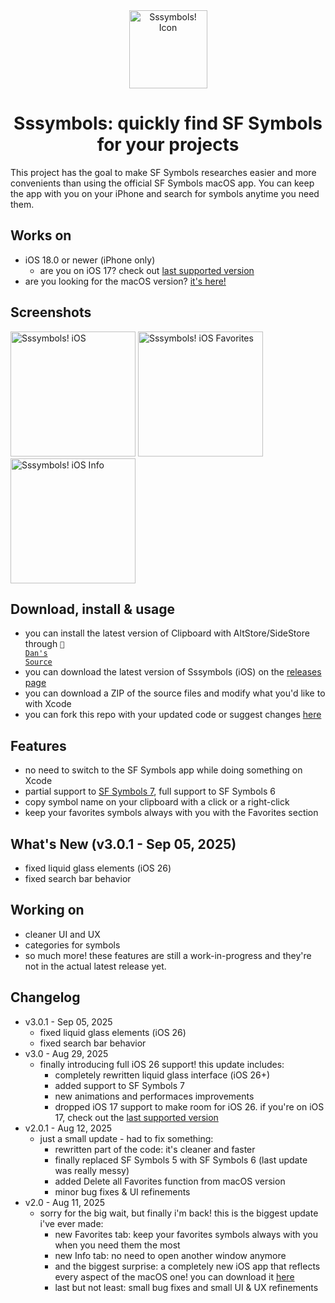 <div align="center"><img width="125" alt="Sssymbols! Icon" src="https://github.com/user-attachments/assets/971411ba-912b-4b4c-8677-588e889dca84"></div>

<div align="center"><h1>Sssymbols: quickly find SF Symbols for your projects</h1></div>
This project has the goal to make SF Symbols researches easier and more convenients than using the official SF Symbols macOS app.
You can keep the app with you on your iPhone and search for symbols anytime you need them.

## Works on
- iOS 18.0 or newer (iPhone only)
  - are you on iOS 17? check out [last supported version](https://github.com/ddvniele/Sssymbols-iOS/releases/tag/Release-2.0.1)
- are you looking for the macOS version? [it's here!](https://github.com/ddvniele/Sssymbols-macOS)

## Screenshots
<img width="200" alt="Sssymbols! iOS" src="https://github.com/user-attachments/assets/a40a3827-6708-40c4-8537-622ba9ad7b96">
<img width="200" alt="Sssymbols! iOS Favorites" src="https://github.com/user-attachments/assets/579e7fa7-bc93-4217-b55f-75d62c1a3f7b">
<img width="200" alt="Sssymbols! iOS Info" src="https://github.com/user-attachments/assets/4f09e980-2d1d-4c9f-841a-0cc4c5a903ab">


## Download, install & usage
- you can install the latest version of Clipboard with AltStore/SideStore through <code>📂 <a href="https://ddvniele.github.io/altsource">Dan's Source</a></code>
- you can download the latest version of Sssymbols (iOS) on the [releases page](https://github.com/ddvniele/Sssymbols-iOS/releases/latest)
- you can download a ZIP of the source files and modify what you'd like to with Xcode
- you can fork this repo with your updated code or suggest changes [here](https://github.com/ddvniele/Sssymbols-iOS/pulls)

## Features
- no need to switch to the SF Symbols app while doing something on Xcode
- partial support to [SF Symbols 7](https://developer.apple.com/sf-symbols/), full support to SF Symbols 6
- copy symbol name on your clipboard with a click or a right-click
- keep your favorites symbols always with you with the Favorites section

## What's New (v3.0.1 - Sep 05, 2025)
- fixed liquid glass elements (iOS 26)
- fixed search bar behavior

## Working on
- cleaner UI and UX
- categories for symbols
- so much more! these features are still a work-in-progress and they're not in the actual latest release yet.

## Changelog
- v3.0.1 - Sep 05, 2025
  - fixed liquid glass elements (iOS 26)
  - fixed search bar behavior
- v3.0 - Aug 29, 2025
  - finally introducing full iOS 26 support! this update includes:
    - completely rewritten liquid glass interface (iOS 26+)
    - added support to SF Symbols 7
    - new animations and performaces improvements
    - dropped iOS 17 support to make room for iOS 26. if you're on iOS 17, check out the [last supported version](https://github.com/ddvniele/Sssymbols-iOS/releases/tag/Release-2.0.1)
- v2.0.1 - Aug 12, 2025
  - just a small update - had to fix something:
    - rewritten part of the code: it's cleaner and faster
    - finally replaced SF Symbols 5 with SF Symbols 6 (last update was really messy)
    - added Delete all Favorites function from macOS version
    - minor bug fixes & UI refinements
- v2.0 - Aug 11, 2025
  - sorry for the big wait, but finally i'm back! this is the biggest update i've ever made:
    - new Favorites tab: keep your favorites symbols always with you when you need them the most
    - new Info tab: no need to open another window anymore
    - and the biggest surprise: a completely new iOS app that reflects every aspect of the macOS one! you can download it [here](https://github.com/ddvniele/Sssymbols-iOS/releases/latest)
    - last but not least: small bug fixes and small UI & UX refinements
